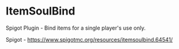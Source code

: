 # ItemSoulBind
Spigot Plugin - Bind items for a single player's use only.

Spigot - https://www.spigotmc.org/resources/itemsoulbind.64541/
